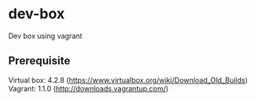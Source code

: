 dev-box
=======

Dev box using vagrant

Prerequisite
-------------
Virtual box: 4.2.8 (https://www.virtualbox.org/wiki/Download_Old_Builds)
Vagrant: 1.1.0 (http://downloads.vagrantup.com/)

